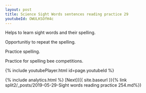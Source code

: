 ```yaml
---
layout: post
title: Science Sight Words sentences reading practice 29
youtubeId: OWULKSOfH4c
---
```

 
 
Helps to learn sight words and their spelling.

Opportunitiy to repeat the spelling. 

Practice spelling. 
 
Practice for spelling bee competitions. 
 
{% include youtubePlayer.html id=page.youtubeId %}
 
 
{% include analytics.html %} 
[Next]({{ site.baseurl }}{% link  split2/_posts/2019-05-29-Sight words reading practice 254.md%})
 
